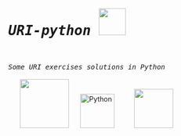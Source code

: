 # <samp><i>URI-python </i></samp><img src="https://media4.giphy.com/media/mrF0X7kMMOX1if7ykw/giphy.gif?cid=790b761184fad64a2499ea2f5d4139e59f4075a0989982bf&rid=giphy.gif&ct=s" width="55"/>

<br>

<samp> <i> Some URI exercises solutions in Python</i></samp>
<br><br>
 &#8287;&#8287;&#8287;&#8287;&#8287;
<a href="https://www.urionlinejudge.com.br/judge/pt/profile/559245"><img src="https://user-images.githubusercontent.com/86380516/138533379-5945dd50-df0a-4845-84b4-d4b12720fc28.png" width="100"/></a> &#8287;&#8287;&#8287;&#8287; <img src="https://img.icons8.com/ultraviolet/80/000000/py.png" width="70" alt="Python"/> &#8287;&#8287;&#8287;&#8287;&#8287;&#8287;&#8287;&#8287; <img src="https://media4.giphy.com/media/Me7PBESMDoWyzSN9M9/giphy.gif?cid=790b7611240ca99c1c824f1867dd1e33928897012f2af804&rid=giphy.gif&ct=s" width="80">

<br>
<br>

#
